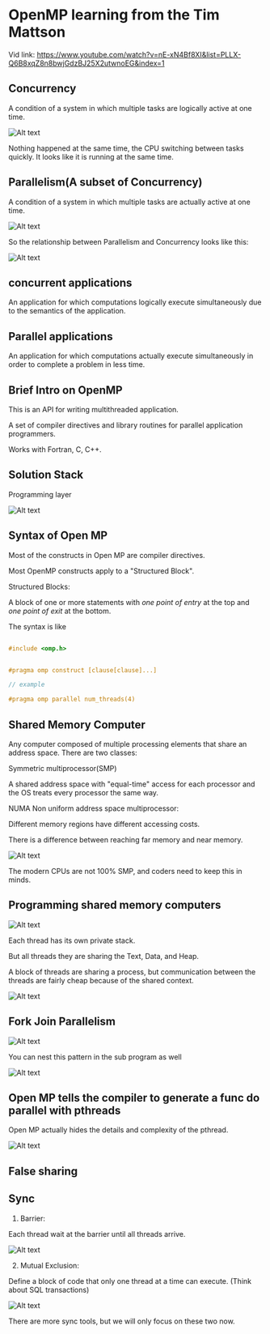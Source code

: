 # OpenMP learning from the Tim Mattson

Vid link: <https://www.youtube.com/watch?v=nE-xN4Bf8XI&list=PLLX-Q6B8xqZ8n8bwjGdzBJ25X2utwnoEG&index=1>

## Concurrency

A condition of a system in which multiple tasks are logically active at one time.

![Alt text](image.png)

Nothing happened at the same time, the CPU switching between tasks quickly. It looks like it is running at the same time.

## Parallelism(A subset of Concurrency)

A condition of a system in which multiple tasks are actually active at one time.

![Alt text](image-1.png)

So the relationship between Parallelism and Concurrency looks like this:

![Alt text](image-2.png)

## concurrent applications

An application for which computations logically execute simultaneously due to the semantics of the application.

## Parallel applications

An application for which computations actually execute simultaneously in order to complete a problem in less time.

## Brief Intro on OpenMP

This is an API for writing multithreaded application.

A set of compiler directives and library routines for parallel application programmers.

Works with Fortran, C, C++.

## Solution Stack

Programming layer

![Alt text](image-3.png)

## Syntax of Open MP

Most of the constructs in Open MP are compiler directives.

Most OpenMP constructs apply to a "Structured Block".

Structured Blocks:

A block of one or more statements with *one point of entry* at the top and *one point of exit* at the bottom.

The syntax is like

```c++

#include <omp.h> 


#pragma omp construct [clause[clause]...]

// example

#pragma omp parallel num_threads(4)

```

## Shared Memory Computer

Any computer composed of multiple processing elements that share an address space. There are two classes:

Symmetric multiprocessor(SMP)

A shared address space with "equal-time" access for each processor and the OS treats every processor the same way.

NUMA Non uniform address space multiprocessor:

Different memory regions have different accessing costs.

There is a difference between reaching far memory and near memory.

![Alt text](image-4.png)

The modern CPUs are not 100% SMP, and coders need to keep this in minds.

## Programming shared memory computers

![Alt text](image-5.png)

Each thread has its own private stack.

But all threads they are sharing the Text, Data, and Heap.

A block of threads are sharing a process, but communication between the threads are fairly cheap because of the shared context.

![Alt text](image-6.png)

## Fork Join Parallelism

![Alt text](image-7.png)

You can nest this pattern in the sub program as well

![Alt text](image-8.png)

## Open MP tells the compiler to generate a func do parallel with pthreads

Open MP actually hides the details and complexity of the pthread.

![Alt text](image-9.png)

## False sharing


## Sync

1. Barrier:

Each thread wait at the barrier until all threads arrive.

![Alt text](image-10.png)

2. Mutual Exclusion:

Define a block of code that only one thread at a time can execute.
(Think about SQL transactions)

![Alt text](image-11.png)

There are more sync tools, but we will only focus on these two now.

